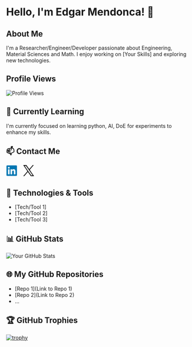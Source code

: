 # Hello, I'm Edgar Mendonca! 👋

## About Me
I'm a Researcher/Engineer/Developer passionate about Engineering, Material Sciences and Math. I enjoy working on [Your Skills] and exploring new technologies.

## Profile Views
![Profile Views](https://komarev.com/ghpvc/?username=Edgar-Mendonca&color=green)

## 🌱 Currently Learning
I'm currently focused on learning python, AI, DoE for experiments to enhance my skills.

## 📫 Contact Me
<a href="https://www.linkedin.com/in/edgar-mendonca/" target="_blank"><img src="https://raw.githubusercontent.com/devicons/devicon/master/icons/linkedin/linkedin-original.svg" height="30" alt="LinkedIn"></a>&nbsp;&nbsp;&nbsp;
<a href="https://twitter.com/EdgarMendonca7" target="_blank"><img src="https://raw.githubusercontent.com/devicons/devicon/master/icons/twitter/twitter-original.svg" height="30" alt="Twitter"></a>



## 🔧 Technologies & Tools
- [Tech/Tool 1]
- [Tech/Tool 2]
- [Tech/Tool 3]


## 📊 GitHub Stats
![Your GitHub Stats](https://github-readme-stats.vercel.app/api?username=Edgar-Mendonca&show_icons=true&hide=contribs,prs&count_private=true&theme=radical)

## 🌐 My GitHub Repositories
- [Repo 1](Link to Repo 1)
- [Repo 2](Link to Repo 2)
- ...

## 🏆 GitHub Trophies
[![trophy](https://github-profile-trophy.vercel.app/?username=Edgar-Mendonca&theme=darkhub)](https://github.com/ryo-ma/github-profile-trophy)

<!-- Additional sections as needed -->

